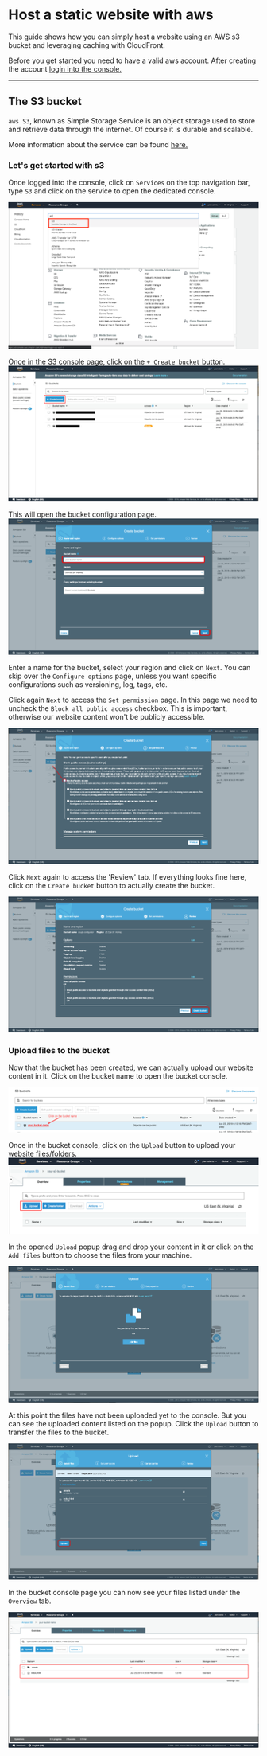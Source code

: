 # Host a static website with aws

This guide shows how you can simply host a website using an AWS s3 bucket and leveraging caching with CloudFront.

Before you get started you need to have a valid aws account. After creating the account [login into the console.](https://console.aws.amazon.com/console/home)

___

## The S3 bucket
`aws S3`, known as Simple Storage Service is an object storage used to store and retrieve data through the internet. Of course it is durable and scalable.

More information about the service can be found [here.](https://aws.amazon.com/s3/faqs/)

### Let's get started with s3
Once logged into the console, click on `Services` on the top navigation bar, type `S3` and click on the service to open the dedicated console.

![alt find service](/images/s3/find-s3-service.png)

Once in the S3 console page, click on the `+ Create bucket` button.
![alt s3 console page](/images/s3/s3-home.jpg)

This will open the bucket configuration page.
![alt new bucket](/images/s3/new-bucket.png)

Enter a name for the bucket, select your region and click on `Next`. You can skip over the `Configure options` page, unless you want specific configurations such as versioning, log, tags, etc.

Click again `Next` to access the `Set permission` page. In this page we need to uncheck the `Block all public access` checkbox. This is important, otherwise our website content won't be publicly accessible.

![alt bucket configuration](/images/s3/bucket-permissions.png)

Click `Next` again to access the 'Review' tab. If everything looks fine here, click on the `Create bucket` button to actually create the bucket.

![alt create bucket](/images/s3/create-bucket.png)

### Upload files to the bucket
Now that the bucket has been created, we can actually upload our website content in it.
Click on the bucket name to open the bucket console.

![alt click on bucket name](/images/s3/click-on-bucket.png)

Once in the bucket console, click on the `Upload` button to upload your website files/folders.
![alt bucket console](/images/s3/bucket-console.png)

In the opened `Upload` popup drag and drop your content in it or click on the `Add files` button to choose the files from your machine.

![alt upload page](/images/s3/upload-page.png)

At this point the files have not been uploaded yet to the console. But you can see the uploaded content listed on the popup. Click the `Upload` button to transfer the files to the bucket.

![alt files ready](/images/s3/files-ready.png)

In the bucket console page you can now see your files listed under the `Overview` tab.

![alt files uploaded](/images/s3/overview-tab.png)
